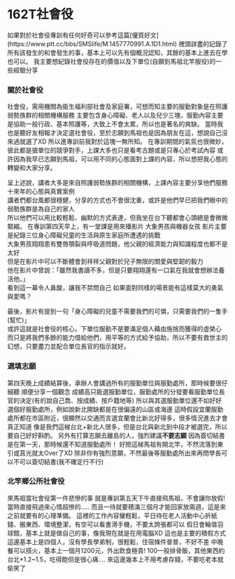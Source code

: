 <h1>162T社會役</h1>
如果對於社會役專訓有任何好奇可以參考這篇[優質好文](https://www.ptt.cc/bbs/SMSlife/M.1457770991.A.1D1.html)  
裡頭詳盡的記錄了所有該發生的和會發生的事，基本上可以先有個概況認知，其餘的基本上進去在學也可以。  
我主要想紀錄社會役存在的價值以及下單位(自願到馬祖北竿服役)的一些經驗分享

<h3>關於社會役</h3>
社會役，需用機關為衛生福利部社會及家庭署，可想而知主要的服勤對象是在照護弱勢族群的相關機構服務  
主要包含身心障礙、老人以及兒少三塊，服勤內容主要是協助一般行政、基本照護等，大致上不會太累，所以也是著名的爽缺。  
當時我也是聽好友相報才決定選社會役，至於志願到馬祖也是因為朋友在這，想說自己沒來過就選了XD 所以進專訓前我對於這塊一無所知。  
在專訓期間的氣氛也很微妙，彼此都是搶單位的競爭對手，上課大多也只是看考古題或是只專心於考試內容  
或許因為我早已志願到馬祖，可以用不同的心態面對上課的內容，所以想把我心態的轉變和大家分享。

呈上述說，講者大多是來自照護弱勢族群的相關機構，上課內容主要分享他們服務十來年的心態與真實案例  
講者們都台風都很穩健，分享的方式也不會很沈重，或許是他們早已把我們眼中的弱勢族群是為自己的家人  
所以他們可以用比較輕鬆、幽默的方式表達，但我坐在台下聽都會心頭總是會微微緊縮。
在專訓第四天早上，有一堂課是用來播影片 大象男孩與機器女孩
影片主要是紀錄三位身心障礙兒童的生活與原生家庭所遭遇的挑戰  
大象男孩翔翔患有雙唇顎裂與呼吸道問題，他父親的經濟能力與知識程度也都不是太好  
但是在影片中可以不斷體會到祥祥父親對於兒子無限的關愛與堅韌的毅力  
他在影片中曾說：「雖然我書讀不多，但是只要翔翔還有一口氣在我就會想辦法養活他。」  
看到這一幕令人鼻酸，讓我不禁問自己 如果面對同樣的場景能有這樣莫大的勇氣與愛嗎？  

最後，影片有提到一句「身心障礙的兒童不需要我們的可憐，只需要我們的一隻手(幫忙)」  
或許這就是社會役的核心，下單位服勤不是要滿足個人藉由施捨而獲得的虛榮心  
而只是將我們多餘的能力借給他們，用平等的方式給予協助，所以不要有救世主的幻想，只要盡力並配合單位長官的指示就好。  

<h3>選填志願</h3>
第四天晚上成績結算後，承辦人會講過所有的服勤單位與服勤處所，那時候要很仔細聽  
順便分享一個觀念 成績高只能選服勤單位，服勤處所的分發要看服勤單位長官的決定(有的說自己喬、按成績、按戶籍地等)  
所以與其選服勤單位還不如好好選個好服勤處所，例如說新北開缺都是在很偏遠的山區或海邊  
這時假設宜蘭服勤處所都在市區附近，很顯然以交通而言選宜蘭會比新北好得多，很多情況進去才會真正知道  
像是我們這梯台北+新北人很多，但是台北與新北到中段才被選完，所以要自己好好斟酌。  
另外有打算志願去離島的人，強烈建議<b>不要志願</b>  
因為簽切結書是在第一天，那時候還不知道服勤處所！ 好險這梯馬祖有開北竿，不然流落到東引或莒光就太Over了XD  
除非你有強烈意願，不然最後等服勤處所出來再問學長可以不可以簽切結書(我不確定行不行)  

<h3>北竿鄉公所社會役</h3>  
來馬祖當社會役第一件悲慘的事 就是專訓第五天下午直接飛馬祖，不會讓你放假! 當時直接飛過來心情超慘的.....   
而且一待就要積滿三個月才能回家放兩週，這是來之前就要有的心理準備。  
這裡的工作內容蠻輕鬆，平日待在老人活動中心折紙錢、搬東西、環境整潔，有空可以看書滑手機，不要太誇張都可以  
假日會輪值羽球館，基本上就是做自己的事，像我現在就是在用電腦XD 這也是主要的積假方式  
這邊基本上是四個人，沒有學長學弟制，很輕鬆，住宿條件普普，不好不差  
中晚餐可以搭火，基本上一個月1200元，外出飲食極貴! 100一般排骨飯，其他東西約台北*1.2~1.5，吃得飽但是很心痛....  
來這邊幾本上不用考慮存錢，不要吃老本就偷笑了  



